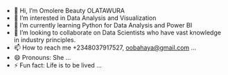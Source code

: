 - 👋 Hi, I’m Omolere Beauty OLATAWURA
- 👀 I’m interested in Data Analysis and Visualization
- 🌱 I’m currently learning Python for Data Analysis and Power BI
- 💞️ I’m looking to collaborate on Data Scientists who have vast knowledge in industry principles.
- 📫 How to reach me +2348037917527, oobahaya@gmail.com ...
- 😄 Pronouns: She ...
- ⚡ Fun fact: Life is to be lived ...

<!---
OmolereBeauty/OmolereBeauty is a ✨ special ✨ repository because its `README.md` (this file) appears on your GitHub profile.
You can click the Preview link to take a look at your changes.
--->
